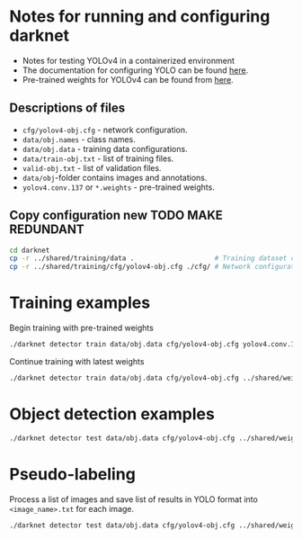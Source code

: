 # Notes for running and configuring darknet
- Notes for testing YOLOv4 in a containerized environment
- The documentation for configuring YOLO can be found [here](https://github.com/AlexeyAB/darknet#how-to-train-to-detect-your-custom-objects).
- Pre-trained weights for YOLOv4 can be found from [here](https://github.com/AlexeyAB/darknet/releases/download/darknet_yolo_v3_optimal/yolov4.conv.137).
## Descriptions of files
- `cfg/yolov4-obj.cfg` - network configuration.
- `data/obj.names` - class names.
- `data/obj.data` - training data configurations.
- `data/train-obj.txt` - list of training files.
- `valid-obj.txt` - list of validation files.
- `data/obj`-folder contains images and annotations.
- `yolov4.conv.137` or `*.weights` - pre-trained weights.


## Copy configuration new TODO MAKE REDUNDANT
```bash
cd darknet
cp -r ../shared/training/data .                    # Training dataset configuration
cp -r ../shared/training/cfg/yolov4-obj.cfg ./cfg/ # Network configuration
```



# Training examples

Begin training with pre-trained weights
```bash
./darknet detector train data/obj.data cfg/yolov4-obj.cfg yolov4.conv.137 -map -dont_show
```

Continue training with latest weights
```bash
./darknet detector train data/obj.data cfg/yolov4-obj.cfg ../shared/weights/yolov4-obj_last.weights
```

# Object detection examples
```bash
./darknet detector test data/obj.data cfg/yolov4-obj.cfg ../shared/weights/yolov4-obj_best_210521.weights ../shared/training/data/obj/1c2d9660bdc7a6df0ffcf8b692357fa5.png -thresh 0.1 -dont_show
```


# Pseudo-labeling
Process a list of images and save list of results in YOLO format into `<image_name>.txt` for each image.
```bash
./darknet detector test data/obj.data cfg/yolov4-obj.cfg ../shared/weights/yolov4-obj_best_210521.weights -thresh 0.3 -dont_show -save_labels < ../shared/weights/new_train.txt
```